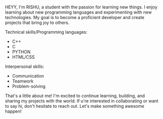 HEYY,
I'm RISHU, a student with the passion for learning new things.
I enjoy learning about new programming languages and experimenting with new technologies. My goal is to become a proficient developer and create projects that bring joy to others.

Technical skills/Programming languages:
* C++
* C
* PYTHON
* HTML/CSS

Interpersonal skills:
* Communication
* Teamwork
* Problem-solving

That's a little about me! I'm excited to continue learning, building, and sharing my projects with the world. If u're interested in collaborating or want to say hi, don't hesitate to reach out.
Let's make something awesome happen!

